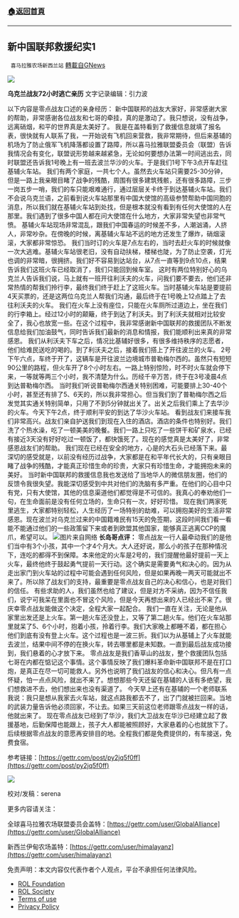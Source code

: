 ###  [:house:返回首頁](https://github.com/ourhimalayas/txt)
---


## 新中国联邦救援纪实1
` 喜马拉雅农场新西兰站` [轉載自GNews](https://gnews.org/zh-hans/2102583/)

![](https://assets.gnews.org/wp-content/uploads/2022/03/G_News_GTV_gettr_png_copy-2-e1646358323888.png)



**乌克兰战友72小时逃亡亲历**
文字记录编辑：引力波

以下内容是零点战友口述的亲身经历：
 新中国联邦的战友大家好，非常感谢大家的帮助，非常感谢各位战友和七哥的牵挂，真的是激动了。我只想说，没有战争，远离硝烟，和平的世界真是太美好了。
我是在盖特看到了救援信息就填了报名表，很快就有人联系了我，一开始说有飞机回来营救，我非常期待，但后来基辅的机场为了防止俄军飞机降落都设置了路障，所以喜马拉雅联盟委员会（联盟）告诉我情况会有变化，联盟说形势越来越紧急，无论如何要想办法第一时间逃出去，同时联盟还告诉我1号晚上有一班去波兰华沙的火车。于是我们1号下午3点开车赶往基辅火车站。
我们有两个家庭，一共七个人。虽然去火车站只需要25-30分钟，但是一路上我亲眼目睹了战争的残酷，周围有很多建筑残骸，还有很多路障，三步一岗五步一哨，我们的车只能艰难通行，通过层层关卡终于到达基辅火车站。我们不会说乌克兰语，之前看到说火车站那里有中国大使馆的高级参赞帮助中国同胞的消息，所以我们就在基辅火车站到处找，但是根本就没有看到有任何大使馆的人在那里。我们遇到了很多中国人都在问大使馆在什么地方，大家非常失望也非常气愤。
基辅火车站现场非常混乱，跟我们中国春运的时候差不多，人潮汹涌，人挤人，非常吵杂。在傍晚的时候，离基辅火车站不远的地方还发生了爆炸，硝烟滚滚，大家都非常惊恐。
我们当时订的火车是7点左右的，当时去赶火车的时候就像一次大逃难。基辅火车站很老旧，没有自动扶梯，楼梯也陡，为了防止空袭，灯光也调的非常暗，很拥挤。我们好不容易到达站台，从7点一直等到9点10点，结果告诉我们这班火车已经取消了，我们只能回到候车室。
这时有两位特别好心的乌克兰人告诉我们说，马上就有一班开往利沃夫的火车，问我们要不要去，他们还非常热情的帮我们拎行李，最终我们终于赶上了这班火车。当时基辅火车站是要提前4天买票的，还是这两位乌克兰人帮我们沟通，最后终于在1号晚上12点踏上了去往利沃夫的火车。
我们在火车上没有座位，只能在火车厕所过道边上，坐在我们的行李箱上。经过12小时的颠簸，终于到达了利沃夫。到了利沃夫就相对比较安全了，我心也放宽一些。在这个过程中，我非常感谢新中国联邦的救援团队不断发信息给我们加油鼓气，同时告诉我们最新的消息和情报，我们能顺利出来真的非常感恩。
我们从利沃夫下车之后，情况比基辅好很多，有很多维持秩序的志愿者，他们给难民送吃的喝的。到了利沃夫之后，接着我们搭上了开往波兰的火车。
2号下午六点，车终于开了，这辆车是开往波兰边境城市普勒梅尔西的。虽然只有短短90公里的路程，但火车开了8个小时左右。一路上特别惊险，时不时火车就会停下来，一等就等两三个小时，我不清楚为什么。历经千辛万苦，终于在3号凌晨4点到达普勒梅尔西。
当时我们听说普勒梅尔西通关特别困难，可能要排上30-40个小时，甚至还有排了5、6天的，所以我非常担心。但当我们到了普勒梅尔西之后发觉其实通关特别简单，只用了不到5分钟就出关了。出关之后我们乘上了去华沙的火车。今天下午2点，终于顺利平安的到达了华沙火车站。
看到战友们来接车我们非常高兴。战友们亲自护送我们到现在入住的酒店。酒店的条件也特别好。我们洗了个热水澡，吃了一顿美美的晚餐。我们一路上只吃了一些饼干和矿泉水，已经有接近3天没有好好吃过一顿饭了，都快饿死了。现在的感觉真是太美好了，非常感恩战友们的帮助。
我们现在已经在安全的地方，心是的大石头已经落下来。最深切的感受就是，以前没有经历过战争，大家都是在和平年代长大的，只有亲眼目睹了战争的残酷，才能真正珍惜生命的珍贵，大家只有珍惜生命，才能拥抱未来的美好。
 当时新中国联邦的救援信息我也发送给了当地华人的微信朋友圈，他们的反馈令我很失望。我能深切感受到中共对他们的洗脑有多严重。在他们的心目中只有党，只有大使馆，其他的信息渠道他们都觉得是不可信的。我真心的奉劝他们一句，在生命面前是没有任何立场的，生命只有一次，好好珍惜。
 现在我们两家死里逃生，大家都特别轻松，人生经历了一场特别的劫难，可以拥抱美好的生活非常感恩。现在波兰对乌克兰过来的中国籍难民有15天的免签期，这段时间我们看一看能不能通过他们的一些政策留下来或者到欧盟其他国家，能够真正逃离CCP的魔爪，希望可以。
![](https://assets.gnews.org/wp-content/uploads/2022/03/3038-2.jpg)图片来自网络
**长岛哥点评：**
零点战友一行人最牵动我们的是他们当中有3个小孩，其中一个才4个月大。大人还好说，那么小的孩子在那种情况下，连吃的都得不到保障。本来他定的火车是2号的，我们提醒他最好提前一天上火车，最终他终于鼓起勇气提前一天行动。这个确实是需要勇气和决心的。因为从走出家门到火车站的过程中可能会遇到任何风险，但是如果再晚一两天可能就出不来了。所以除了战友们的支持，最重要是零点战友自己的决心和信心，也是对我们的信任。
有些求助的人，我们虽然也给了建议，但是对方不采纳，因为不信任我们，说宁可我呆在里面也不冒这个风险，但是今天再想出来的人已经出不来了。很庆幸零点战友能做这个决定，全程大家一起配合。
我们一直在关注，无论是他从家里出发还是上火车。第一趟火车还没登上，又等了第二趟火车。他们在火车站那里就呆了5、6个小时，抱着小孩，拎着行李。我们大家晚上都睡不着，都在担心他们到底有没有登上火车。这个过程也是一波三折。我们以为从基辅上了火车就能去波兰，结果中间不停的在换火车，转去哪里都是未知数。一直到最后战友成功接到，我们悬着的心才放下来。
零点战友是我们香草山的战友，整个救援团队包括七哥在内都在惦记这个事情。这个事情反映了我们爆料革命新中国联邦不是在打口炮，是真正在尽一切可能救人。另外也说明了我们战友的信心和决心。但凡有一点怀疑，怕一点点风险，就出不来了。想想那些今天还留在基辅的人该有多绝望，我们想救进不去，他们想出来也没有渠道了。
今天早上还有在基辅的一个老师联系我说：我只是想从我家去火车站，就这点路我都去不了，出了门就被拦回来。当地的武装力量告诉他必须回家，不让去。如果三天前这位老师跟零点战友一样的话，他就出来了。
现在零点战友已经到了华沙，我们大卫战友在华沙已经建立起了救援基地，后勤保障也能跟上，孩子大人都能被照顾好，大家悬着的心也就放下了。后续根据零点战友的意愿再安排目的地。全程我们都是免费提供的，有车接送，免费食宿。

参考链接：[https://gettr.com/post/py2jq5f0ff](https://gettr.com/post/py2jq5f0ff)

![](https://assets.gnews.org/wp-content/uploads/2022/03/IMAGE-2022-03-02-184632.jpg)

校对/发稿：serena

更多内容请关注：

全球喜马拉雅农场联盟委员会盖特：[https://gettr.com/user/GlobalAlliance](https://gettr.com/user/GlobalAlliance)

新西兰伊甸农场盖特：[https://gettr.com/user/himalayanz](https://gettr.com/user/himalayanz)

 

免责声明：本文内容仅代表作者个人观点，平台不承担任何法律风险。

- [ROL Foundation](https://rolfoundation.org/)
- [ROL Society](https://rolsociety.org/)
- [Terms of use](https://gnews.org/terms-of-use-3/)
- [Privacy Policy](https://gnews.org/privacy-policy/)
